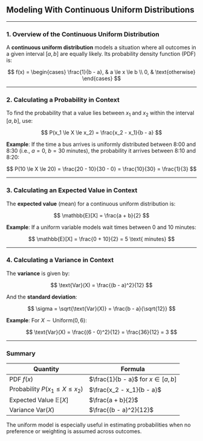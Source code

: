 ## **Modeling With Continuous Uniform Distributions**

---

### **1. Overview of the Continuous Uniform Distribution**

A **continuous uniform distribution** models a situation where all outcomes in a given interval $`[a, b]`$ 
are equally likely. Its probability density function (PDF) is:

$$
f(x) = \begin{cases}
\frac{1}{b - a}, & a \le x \le b \\
0, & \text{otherwise}
\end{cases}
$$

---

### **2. Calculating a Probability in Context**

To find the probability that a value lies between $`x_1`$ and $`x_2`$ within the interval $`[a, b]`$, use:

$$
P(x_1 \le X \le x_2) = \frac{x_2 - x_1}{b - a}
$$

**Example**:
If the time a bus arrives is uniformly distributed between 8:00 and 8:30 (i.e., $`a = 0`$, $`b = 30`$ minutes), the probability it arrives between 8:10 and 8:20:

$$
P(10 \le X \le 20) = \frac{20 - 10}{30 - 0} = \frac{10}{30} = \frac{1}{3}
$$

---

### **3. Calculating an Expected Value in Context**

The **expected value** (mean) for a continuous uniform distribution is:

$$
\mathbb{E}[X] = \frac{a + b}{2}
$$

**Example**:
If a uniform variable models wait times between 0 and 10 minutes:

$$
\mathbb{E}[X] = \frac{0 + 10}{2} = 5 \text{ minutes}
$$

---

### **4. Calculating a Variance in Context**

The **variance** is given by:

$$
\text{Var}(X) = \frac{(b - a)^2}{12}
$$

And the **standard deviation**:

$$
\sigma = \sqrt{\text{Var}(X)} = \frac{b - a}{\sqrt{12}}
$$

**Example**:
For $`X \sim \text{Uniform}(0, 6)`$:

$$
\text{Var}(X) = \frac{(6 - 0)^2}{12} = \frac{36}{12} = 3
$$

---

### **Summary**

| **Quantity**                       | **Formula**                          |
| ---------------------------------- | ------------------------------------ |
| PDF $`f(x)`$                         | $`\frac{1}{b - a}`$ for $`x \in [a, b]`$ |
| Probability $`P(x_1 \le X \le x_2)`$ | $`\frac{x_2 - x_1}{b - a}`$            |
| Expected Value $`\mathbb{E}[X]`$     | $`\frac{a + b}{2}`$                    |
| Variance $`\text{Var}(X)`$           | $`\frac{(b - a)^2}{12}`$               |

The uniform model is especially useful in estimating probabilities when no preference or weighting is assumed across outcomes.
